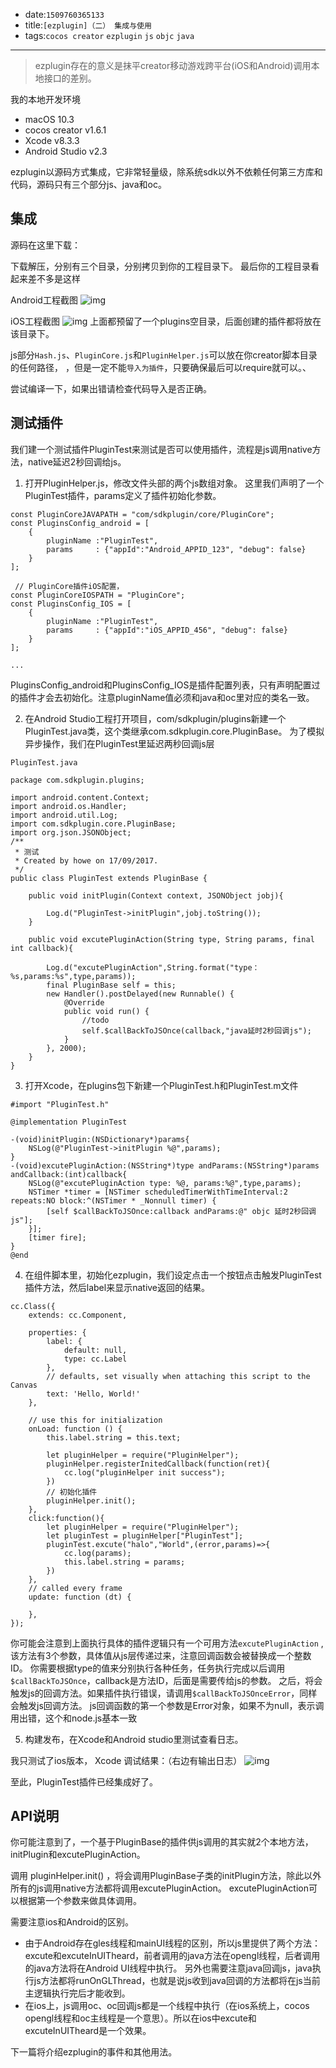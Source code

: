 * date:`1509760365133`
* title:`[ezplugin]（二） 集成与使用`
* tags:`cocos creator` `ezplugin` `js` `objc` `java`

----

> ezplugin存在的意义是抹平creator移动游戏跨平台(iOS和Android)调用本地接口的差别。

我的本地开发环境

* macOS 10.3
* cocos creator v1.6.1
* Xcode v8.3.3
* Android Studio v2.3

ezplugin以源码方式集成，它非常轻量级，除系统sdk以外不依赖任何第三方库和代码，源码只有三个部分js、java和oc。

## 集成

源码在这里下载：

下载解压，分别有三个目录，分别拷贝到你的工程目录下。
最后你的工程目录看起来差不多是这样

Android工程截图
![img](article/res/Snip20170917_10.png)

iOS工程截图
![img](article/res/Snip20170917_9.png)
上面都预留了一个plugins空目录，后面创建的插件都将放在该目录下。

js部分`Hash.js`、`PluginCore.js`和`PluginHelper.js`可以放在你creator脚本目录的任何路径，
，但是一定不能`导入为插件`，只要确保最后可以require就可以。、

尝试编译一下，如果出错请检查代码导入是否正确。

## 测试插件

我们建一个测试插件PluginTest来测试是否可以使用插件，流程是js调用native方法，native延迟2秒回调给js。

1. 打开PluginHelper.js，修改文件头部的两个js数组对象。 这里我们声明了一个PluginTest插件，params定义了插件初始化参数。

```
const PluginCoreJAVAPATH = "com/sdkplugin/core/PluginCore";
const PluginsConfig_android = [
    {
        pluginName :"PluginTest",                                          
        params     : {"appId":"Android_APPID_123", "debug": false}
    }
];

 // PluginCore插件iOS配置，
const PluginCoreIOSPATH = "PluginCore";
const PluginsConfig_IOS = [
    {
        pluginName :"PluginTest",                                          
        params     : {"appId":"iOS_APPID_456", "debug": false}
    }
];

...

```
PluginsConfig_android和PluginsConfig_IOS是插件配置列表，只有声明配置过的插件才会去初始化。注意pluginName值必须和java和oc里对应的类名一致。


2. 在Android Studio工程打开项目，com/sdkplugin/plugins新建一个PluginTest.java类，这个类继承com.sdkplugin.core.PluginBase。
    为了模拟异步操作，我们在PluginTest里延迟两秒回调js层

`PluginTest.java`
```
package com.sdkplugin.plugins;

import android.content.Context;
import android.os.Handler;
import android.util.Log;
import com.sdkplugin.core.PluginBase;
import org.json.JSONObject;
/**
 * 测试
 * Created by howe on 17/09/2017.
 */
public class PluginTest extends PluginBase {

    public void initPlugin(Context context, JSONObject jobj){

        Log.d("PluginTest->initPlugin",jobj.toString());
    }

    public void excutePluginAction(String type, String params, final int callback){

        Log.d("excutePluginAction",String.format("type：%s,params:%s",type,params));
        final PluginBase self = this;
        new Handler().postDelayed(new Runnable() {
            @Override
            public void run() {
                //todo
                self.$callBackToJSOnce(callback,"java延时2秒回调js");
            }
        }, 2000);
    }
}
``` 

3. 打开Xcode，在plugins包下新建一个PluginTest.h和PluginTest.m文件
```
#import "PluginTest.h"

@implementation PluginTest

-(void)initPlugin:(NSDictionary*)params{
    NSLog(@"PluginTest->initPlugin %@",params);
}
-(void)excutePluginAction:(NSString*)type andParams:(NSString*)params andCallback:(int)callback{
    NSLog(@"excutePluginAction type: %@, params:%@",type,params);
    NSTimer *timer = [NSTimer scheduledTimerWithTimeInterval:2 repeats:NO block:^(NSTimer * _Nonnull timer) {
        [self $callBackToJSOnce:callback andParams:@" objc 延时2秒回调js"];
    }];
    [timer fire];
}
@end
```

4. 在组件脚本里，初始化ezplugin，我们设定点击一个按钮点击触发PluginTest插件方法，然后label来显示native返回的结果。
```
cc.Class({
    extends: cc.Component,

    properties: {
        label: {
            default: null,
            type: cc.Label
        },
        // defaults, set visually when attaching this script to the Canvas
        text: 'Hello, World!'
    },

    // use this for initialization
    onLoad: function () {
        this.label.string = this.text;

        let pluginHelper = require("PluginHelper");
        pluginHelper.registerInitedCallback(function(ret){
            cc.log("pluginHelper init success");
        })
        // 初始化插件
        pluginHelper.init();
    },
    click:function(){
        let pluginHelper = require("PluginHelper");
        let pluginTest = pluginHelper["PluginTest"];
        pluginTest.excute("halo","World",(error,params)=>{
            cc.log(params);
            this.label.string = params;
        })
    },
    // called every frame
    update: function (dt) {

    },
});
```

你可能会注意到上面执行具体的插件逻辑只有一个可用方法`excutePluginAction` , 该方法有3个参数，具体值从js层传递过来，注意回调函数会被替换成一个整数ID。 
你需要根据type的值来分别执行各种任务，任务执行完成以后调用`$callBackToJSOnce`，callback是方法ID，后面是需要传给js的参数。
之后，将会触发js的回调方法。如果插件执行错误，请调用`$callBackToJSOnceError`，同样会触发js回调方法。
js回调函数的第一个参数是Error对象，如果不为null，表示调用出错，这个和node.js基本一致


5. 构建发布，在Xcode和Android studio里测试查看日志。

我只测试了ios版本，
Xcode 调试结果：（右边有输出日志）
![img](article/res/Snip20170919_13.png)

至此，PluginTest插件已经集成好了。


## API说明

你可能注意到了，一个基于PluginBase的插件供js调用的其实就2个本地方法，initPlugin和excutePluginAction。

调用 pluginHelper.init() ，将会调用PluginBase子类的initPlugin方法，除此以外所有的js调用native方法都将调用excutePluginAction。
excutePluginAction可以根据第一个参数来做具体调用。

需要注意ios和Android的区别。

* 由于Android存在gles线程和mainUI线程的区别，所以js里提供了两个方法：excute和excuteInUITheard，前者调用的java方法在opengl线程，后者调用的java方法将在Android UI线程中执行。
另外也需要注意java回调js，java执行js方法都将runOnGLThread，也就是说js收到java回调的方法都将在js当前主逻辑执行完后才能收到。
* 在ios上，js调用oc、oc回调js都是一个线程中执行（在ios系统上，cocos opengl线程和oc主线程是一个意思）。所以在ios中excute和excuteInUITheard是一个效果。


下一篇将介绍ezplugin的事件和其他用法。